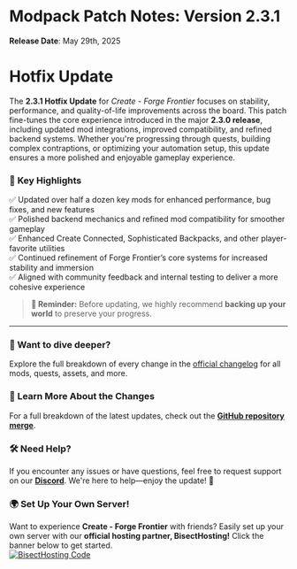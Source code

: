 # **Modpack Patch Notes: Version 2.3.1**  
**Release Date**: May 29th, 2025  

# **Hotfix Update**  

The **2.3.1 Hotfix Update** for *Create - Forge Frontier* focuses on stability, performance, and quality-of-life improvements across the board. This patch fine-tunes the core experience introduced in the major **2.3.0 release**, including updated mod integrations, improved compatibility, and refined backend systems. Whether you're progressing through quests, building complex contraptions, or optimizing your automation setup, this update ensures a more polished and enjoyable gameplay experience.

### 🌟 **Key Highlights**

✅ Updated over half a dozen key mods for enhanced performance, bug fixes, and new features  
✅ Polished backend mechanics and refined mod compatibility for smoother gameplay  
✅ Enhanced Create Connected, Sophisticated Backpacks, and other player-favorite utilities  
✅ Continued refinement of Forge Frontier’s core systems for increased stability and immersion  
✅ Aligned with community feedback and internal testing to deliver a more cohesive experience  

> **🚨 Reminder:** Before updating, we highly recommend **backing up your world** to preserve your progress.  
---

### 📖 Want to dive deeper?
Explore the full breakdown of every change in the [official changelog](https://github.com/Landscapes-Reimagined/Create-Forge-Frontier/blob/main/changelogs/2.3.1_Changelog.md) for all mods, quests, assets, and more.

### 📜 **Learn More About the Changes**  
For a full breakdown of the latest updates, check out the **[GitHub repository merge](https://github.com/Landscapes-Reimagined/Create-Forge-Frontier/compare/6b447eb5d0ad125ec41b4d66bdbe60e1c2f5c65e...015e8da4080bc6c476c13963a75712e9c883e5ab)**.  

### 🛠 **Need Help?**  
If you encounter any issues or have questions, feel free to request support on our **[Discord](https://discord.gg/quenZthXgy)**. We're here to help—enjoy the update! 🚀  

### 🌍 **Set Up Your Own Server!**  
Want to experience **Create - Forge Frontier** with friends? Easily set up your own server with our **official hosting partner, BisectHosting!** Click the banner below to get started.  
[![BisectHosting Code](https://www.bisecthosting.com/images/CF/CREATE_FORGE_FRONTIER/CREATE_FORGE_FRONTIER_Promo.webp)](https://bisecthosting.com/M0nkeyPr0grammer?r=curseforge+changelog)  
